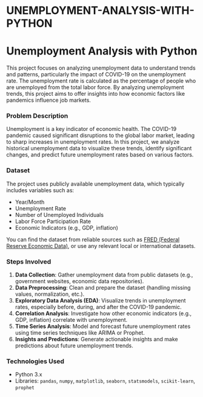 # UNEMPLOYMENT-ANALYSIS-WITH-PYTHON

# Unemployment Analysis with Python

This project focuses on analyzing unemployment data to understand trends and patterns, particularly the impact of COVID-19 on the unemployment rate. The unemployment rate is calculated as the percentage of people who are unemployed from the total labor force. By analyzing unemployment trends, this project aims to offer insights into how economic factors like pandemics influence job markets.

### Problem Description
Unemployment is a key indicator of economic health. The COVID-19 pandemic caused significant disruptions to the global labor market, leading to sharp increases in unemployment rates. In this project, we analyze historical unemployment data to visualize these trends, identify significant changes, and predict future unemployment rates based on various factors.

### Dataset
The project uses publicly available unemployment data, which typically includes variables such as:
- Year/Month
- Unemployment Rate
- Number of Unemployed Individuals
- Labor Force Participation Rate
- Economic Indicators (e.g., GDP, inflation)

You can find the dataset from reliable sources such as [FRED (Federal Reserve Economic Data)](https://fred.stlouisfed.org/), or use any relevant local or international datasets.

### Steps Involved
1. **Data Collection**: Gather unemployment data from public datasets (e.g., government websites, economic data repositories).
2. **Data Preprocessing**: Clean and prepare the dataset (handling missing values, normalization, etc.).
3. **Exploratory Data Analysis (EDA)**: Visualize trends in unemployment rates, especially before, during, and after the COVID-19 pandemic.
4. **Correlation Analysis**: Investigate how other economic indicators (e.g., GDP, inflation) correlate with unemployment.
5. **Time Series Analysis**: Model and forecast future unemployment rates using time series techniques like ARIMA or Prophet.
6. **Insights and Predictions**: Generate actionable insights and make predictions about future unemployment trends.

### Technologies Used
- Python 3.x
- Libraries: `pandas`, `numpy`, `matplotlib`, `seaborn`, `statsmodels`, `scikit-learn`, `prophet`
